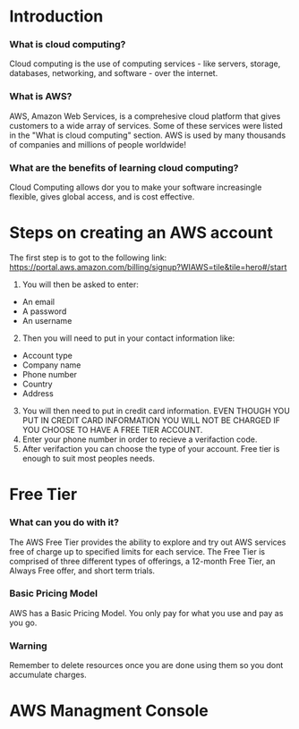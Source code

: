 # Introduction


### What is cloud computing?
Cloud computing is the use of computing services - like servers, storage, databases, networking, and software - over the internet.
### What is AWS?
AWS, Amazon Web Services, is a comprehesive cloud platform that gives customers to a wide array of services. Some of these services were listed in the "What is cloud computing" section. AWS is used by many thousands of companies and millions of people worldwide!
### What are the benefits of learning cloud computing?
Cloud Computing allows dor you to make your software increasingle flexible, gives global access, and is cost effective.

# Steps on creating an AWS account

The first step is to got to the following link: https://portal.aws.amazon.com/billing/signup?WIAWS=tile&tile=hero#/start
1. You will then be asked to enter:
  - An email
  - A password
  - An username
2. Then you will need to put in your contact information like:
  - Account type
  - Company name
  - Phone number
  - Country
  - Address
3. You will then need to put in credit card information. EVEN THOUGH YOU PUT IN CREDIT CARD INFORMATION YOU WILL NOT BE CHARGED IF YOU CHOOSE TO HAVE A FREE TIER ACCOUNT.
4. Enter your phone number in order to recieve a verifaction code.
5. After verifaction you can choose the type of your account. Free tier is enough to suit most peoples needs.

# Free Tier

### What can you do with it?
The AWS Free Tier provides  the ability to explore and try out AWS services free of charge up to specified limits for each service. The Free Tier is comprised of three different types of offerings, a 12-month Free Tier, an Always Free offer, and short term trials.

### Basic Pricing Model
AWS has a Basic Pricing Model. You only pay for what you use and pay as you go.

### Warning
Remember to delete resources once you are done using them so you dont accumulate charges.

# AWS Managment Console
